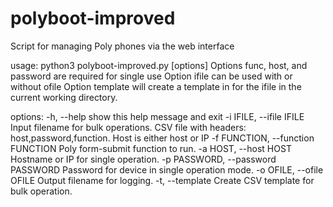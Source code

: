 # polyboot-improved
Script for managing Poly phones via the web interface

usage:
    python3 polyboot-improved.py [options]
    Options func, host, and password are required for single use
    Option ifile can be used with or without ofile
    Option template will create a template in for the ifile in the current working directory.

options:
  -h, --help            show this help message and exit
  -i IFILE, --ifile IFILE
                        Input filename for bulk operations. CSV file with headers: host,password,function. Host is either host or IP
  -f FUNCTION, --function FUNCTION
                        Poly form-submit function to run.
  -a HOST, --host HOST  Hostname or IP for single operation.
  -p PASSWORD, --password PASSWORD
                        Password for device in single operation mode.
  -o OFILE, --ofile OFILE
                        Output filename for logging.
  -t, --template        Create CSV template for bulk operation.
